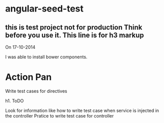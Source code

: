 angular-seed-test
=================

this is test project not for production
Think before you use it.
This line is for h3 markup
--------------------------

On 17-10-2014

I was able to install bower components.

Action Pan
==========

Write test cases for directives

h1. ToDO 

Look for information like how to write test case when service is injected in the controller
Pratice to write test case for controller
